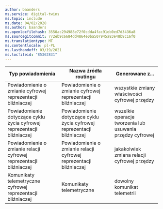 ```yaml
---
author: baanders
ms.service: digital-twins
ms.topic: include
ms.date: 04/02/2020
ms.author: baanders
ms.openlocfilehash: 3550ac294988e72f0cdda4fac91eb0ed7d3436a8
ms.sourcegitcommit: 772eb9c6684dd4864e0ba507945a83e48b8c16f0
ms.translationtype: MT
ms.contentlocale: pl-PL
ms.lasthandoff: 03/19/2021
ms.locfileid: "85362831"
---
```

| Typ powiadomienia | Nazwa źródła routingu | Generowane z...  |
| --- | --- | --- |
| Powiadomienie o zmianie cyfrowej reprezentacji bliźniaczej | Powiadomienie o zmianie cyfrowej reprezentacji bliźniaczej    | wszystkie zmiany właściwości cyfrowej przędzy |
| Powiadomienie dotyczące cyklu życia cyfrowej reprezentacji bliźniaczej | Powiadomienie dotyczące cyklu życia cyfrowej reprezentacji bliźniaczej    | wszelkie operacje tworzenia lub usuwania przędzy cyfrowej |
| Powiadomienie o zmianie relacji cyfrowej reprezentacji bliźniaczej    | Powiadomienie o zmianie relacji cyfrowej reprezentacji bliźniaczej    | jakakolwiek zmiana relacji cyfrowej przędzy |
| Komunikaty telemetryczne cyfrowej reprezentacji bliźniaczej|     Komunikaty telemetryczne | dowolny komunikat telemetrii |